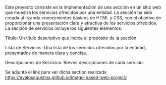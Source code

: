 Este proyecto consiste en la implementación de una sección en un sitio web que muestra los servicios ofrecidos por una entidad. La sección ha sido creada utilizando conocimientos básicos de HTML y CSS, con el objetivo de proporcionar una presentación clara y atractiva de los servicios ofrecidos.
La sección de servicios incluye los siguientes elementos:

Título: Un título descriptivo que indica el propósito de la sección.

Lista de Servicios: Una lista de los servicios ofrecidos por la entidad, presentados de manera clara y concisa.

Descripciones de Servicios: Breves descripciones de cada servicio.

Se adjunta el link para ver dicha section realizada https://avalosagustina.github.io/image-based-web-project/
